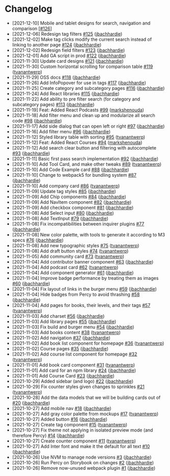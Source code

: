 # Changelog

- [2021-12-10] Mobile and tablet designs for search, navigation and comparison [\[#126](https://github.com/thisdot/framework.dev/issues/126)]
- [2021-12-06] Redesign tag filters [\#125](https://github.com/thisdot/framework.dev/pull/125) ([jbachhardie](https://github.com/jbachhardie))
- [2021-12-02] Make tag clicks modify the current search instead of linking to another page [\#124](https://github.com/thisdot/framework.dev/pull/124) ([jbachhardie](https://github.com/jbachhardie))
- [2021-12-02] Redesign field filters [\#123](https://github.com/thisdot/framework.dev/pull/123) ([jbachhardie](https://github.com/jbachhardie))
- [2021-12-01] Add GA script in prod [\#122](https://github.com/thisdot/framework.dev/pull/122) ([jbachhardie](https://github.com/jbachhardie))
- [2021-11-30] Update card designs [\#121](https://github.com/thisdot/framework.dev/pull/121) ([jbachhardie](https://github.com/jbachhardie))
- [2021-11-30] Custom horizontal scrolling for comparison table [\#119](https://github.com/thisdot/framework.dev/pull/119) ([tvanantwerp](https://github.com/tvanantwerp))
- [2021-11-29] OSS docs [\#118](https://github.com/thisdot/framework.dev/pull/118) ([jbachhardie](https://github.com/jbachhardie))
- [2021-11-26] Add InfoPopover for use in tags [\#117](https://github.com/thisdot/framework.dev/pull/117) ([jbachhardie](https://github.com/jbachhardie))
- [2021-11-25] Create category and subcategory pages [\#116](https://github.com/thisdot/framework.dev/pull/116) ([jbachhardie](https://github.com/jbachhardie))
- [2021-11-24] Add React libraries [\#115](https://github.com/thisdot/framework.dev/pull/115) ([jbachhardie](https://github.com/jbachhardie))
- [2021-11-22] Add ability to pre filter search \(for category and subcategory pages\) [\#113](https://github.com/thisdot/framework.dev/pull/113) ([jbachhardie](https://github.com/jbachhardie))
- [2021-11-19] Feat: Added React Podcasts [\#99](https://github.com/thisdot/framework.dev/pull/99) ([markshenouda](https://github.com/markshenouda))
- [2021-11-18] Add filter menu and clean up and modularize all search code [\#98](https://github.com/thisdot/framework.dev/pull/98) ([jbachhardie](https://github.com/jbachhardie))
- [2021-11-17] Add side dialog that can open left or right [\#97](https://github.com/thisdot/framework.dev/pull/97) ([jbachhardie](https://github.com/jbachhardie))
- [2021-11-16] Add filter menu [\#96](https://github.com/thisdot/framework.dev/pull/96) ([jbachhardie](https://github.com/jbachhardie))
- [2021-11-12] Styled library table with sorting [\#95](https://github.com/thisdot/framework.dev/pull/95) ([tvanantwerp](https://github.com/tvanantwerp))
- [2021-11-12] Feat: Added React Courses [\#94](https://github.com/thisdot/framework.dev/pull/94) ([markshenouda](https://github.com/markshenouda))
- [2021-11-12] Add search clear button and filtering with autocomplete [\#93](https://github.com/thisdot/framework.dev/pull/93) ([jbachhardie](https://github.com/jbachhardie))
- [2021-11-11] Basic first pass search implementation [\#92](https://github.com/thisdot/framework.dev/pull/92) ([jbachhardie](https://github.com/jbachhardie))
- [2021-11-10] Add Tool Card, and make other tweaks [\#89](https://github.com/thisdot/framework.dev/pull/89) ([tvanantwerp](https://github.com/tvanantwerp))
- [2021-11-10] Add Code Example card [\#88](https://github.com/thisdot/framework.dev/pull/88) ([jbachhardie](https://github.com/jbachhardie))
- [2021-11-10] Change to webpack5 for bundling system [\#87](https://github.com/thisdot/framework.dev/pull/87) ([jbachhardie](https://github.com/jbachhardie))
- [2021-11-10] Add company card [\#86](https://github.com/thisdot/framework.dev/pull/86) ([tvanantwerp](https://github.com/tvanantwerp))
- [2021-11-09] Update tag styles [\#85](https://github.com/thisdot/framework.dev/pull/85) ([jbachhardie](https://github.com/jbachhardie))
- [2021-11-09] Add Chip components [\#84](https://github.com/thisdot/framework.dev/pull/84) ([jbachhardie](https://github.com/jbachhardie))
- [2021-11-09] Add NavItem component [\#82](https://github.com/thisdot/framework.dev/pull/82) ([jbachhardie](https://github.com/jbachhardie))
- [2021-11-09] Add checkbox component [\#81](https://github.com/thisdot/framework.dev/pull/81) ([jbachhardie](https://github.com/jbachhardie))
- [2021-11-08] Add Select input [\#80](https://github.com/thisdot/framework.dev/pull/80) ([jbachhardie](https://github.com/jbachhardie))
- [2021-11-08] Add TextInput [\#79](https://github.com/thisdot/framework.dev/pull/79) ([jbachhardie](https://github.com/jbachhardie))
- [2021-11-08] Fix incompatibilities between inquirer plugins [\#77](https://github.com/thisdot/framework.dev/pull/77) ([jbachhardie](https://github.com/jbachhardie))
- [2021-11-08] New color palette, with tools to generate it according to M3 specs [\#76](https://github.com/thisdot/framework.dev/pull/76) ([jbachhardie](https://github.com/jbachhardie))
- [2021-11-08] Add new typographic styles [\#75](https://github.com/thisdot/framework.dev/pull/75) ([tvanantwerp](https://github.com/tvanantwerp))
- [2021-11-08] Add draft button styles [\#74](https://github.com/thisdot/framework.dev/pull/74) ([tvanantwerp](https://github.com/tvanantwerp))
- [2021-11-05] Add community card [\#73](https://github.com/thisdot/framework.dev/pull/73) ([tvanantwerp](https://github.com/tvanantwerp))
- [2021-11-04] Add contributor banner component [\#63](https://github.com/thisdot/framework.dev/pull/63) ([jbachhardie](https://github.com/jbachhardie))
- [2021-11-04] Add podcast card [\#62](https://github.com/thisdot/framework.dev/pull/62) ([tvanantwerp](https://github.com/tvanantwerp))
- [2021-11-04] Add component generator [\#61](https://github.com/thisdot/framework.dev/pull/61) ([jbachhardie](https://github.com/jbachhardie))
- [2021-11-04] Improve badge performance by treating them as images [\#60](https://github.com/thisdot/framework.dev/pull/60) ([jbachhardie](https://github.com/jbachhardie))
- [2021-11-04] Fix layout of links in the burger menu [\#59](https://github.com/thisdot/framework.dev/pull/59) ([jbachhardie](https://github.com/jbachhardie))
- [2021-11-04] Hide badges from Percy to avoid thrashing [\#58](https://github.com/thisdot/framework.dev/pull/58) ([jbachhardie](https://github.com/jbachhardie))
- [2021-11-04] Add pages for books, their levels, and their tags [\#57](https://github.com/thisdot/framework.dev/pull/57) ([tvanantwerp](https://github.com/tvanantwerp))
- [2021-11-03] Add charset [\#56](https://github.com/thisdot/framework.dev/pull/56) ([jbachhardie](https://github.com/jbachhardie))
- [2021-11-03] Add library pages [\#55](https://github.com/thisdot/framework.dev/pull/55) ([jbachhardie](https://github.com/jbachhardie))
- [2021-11-03] Fix build and burger menu [\#54](https://github.com/thisdot/framework.dev/pull/54) ([jbachhardie](https://github.com/jbachhardie))
- [2021-11-03] Add books content [\#38](https://github.com/thisdot/framework.dev/pull/38) ([tvanantwerp](https://github.com/tvanantwerp))
- [2021-11-02] Add navigation [\#37](https://github.com/thisdot/framework.dev/pull/37) ([jbachhardie](https://github.com/jbachhardie))
- [2021-11-02] Add book list component for homepage [\#36](https://github.com/thisdot/framework.dev/pull/36) ([tvanantwerp](https://github.com/tvanantwerp))
- [2021-11-02] Course pages [\#35](https://github.com/thisdot/framework.dev/pull/35) ([jbachhardie](https://github.com/jbachhardie))
- [2021-11-02] Add course list component for homepage [\#32](https://github.com/thisdot/framework.dev/pull/32) ([tvanantwerp](https://github.com/tvanantwerp))
- [2021-11-01] Add book card component [\#31](https://github.com/thisdot/framework.dev/pull/31) ([tvanantwerp](https://github.com/tvanantwerp))
- [2021-11-01] Add card for an npm library [\#24](https://github.com/thisdot/framework.dev/pull/24) ([jbachhardie](https://github.com/jbachhardie))
- [2021-11-01] Add Course Card [\#23](https://github.com/thisdot/framework.dev/pull/23) ([jbachhardie](https://github.com/jbachhardie))
- [2021-10-29] Added sidebar \(and logo\) [\#22](https://github.com/thisdot/framework.dev/pull/22) ([jbachhardie](https://github.com/jbachhardie))
- [2021-10-29] Fix counter styles given changes to sprinkles [\#21](https://github.com/thisdot/framework.dev/pull/21) ([tvanantwerp](https://github.com/tvanantwerp))
- [2021-10-28] Add the data models that we will be building cards out of [\#20](https://github.com/thisdot/framework.dev/pull/20) ([jbachhardie](https://github.com/jbachhardie))
- [2021-10-27] Add mobile nav [\#18](https://github.com/thisdot/framework.dev/pull/18) ([jbachhardie](https://github.com/jbachhardie))
- [2021-10-27] Add gray color palette from mockups [\#17](https://github.com/thisdot/framework.dev/pull/17) ([tvanantwerp](https://github.com/tvanantwerp))
- [2021-10-27] Added button [\#16](https://github.com/thisdot/framework.dev/pull/16) ([jbachhardie](https://github.com/jbachhardie))
- [2021-10-27] Create tag component [\#15](https://github.com/thisdot/framework.dev/pull/15) ([tvanantwerp](https://github.com/tvanantwerp))
- [2021-10-27] Fix theme not applying in isolated preview mode \(and therefore Percy\) [\#14](https://github.com/thisdot/framework.dev/pull/14) ([jbachhardie](https://github.com/jbachhardie))
- [2021-10-27] Create counter component [\#11](https://github.com/thisdot/framework.dev/pull/11) ([tvanantwerp](https://github.com/tvanantwerp))
- [2021-10-27] Add Inter font and make it the default for all text [\#10](https://github.com/thisdot/framework.dev/pull/10) ([jbachhardie](https://github.com/jbachhardie))
- [2021-10-26] Use NVM to manage node versions [\#3](https://github.com/thisdot/framework.dev/pull/3) ([jbachhardie](https://github.com/jbachhardie))
- [2021-10-26] Run Percy on Storybook on changes [\#2](https://github.com/thisdot/framework.dev/pull/2) ([jbachhardie](https://github.com/jbachhardie))
- [2021-10-26] Remove now-unused webpack plugin [\#1](https://github.com/thisdot/framework.dev/pull/1) ([jbachhardie](https://github.com/jbachhardie))